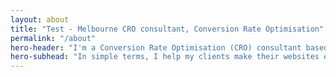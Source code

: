 ```yaml
---
layout: about
title: "Test - Melbourne CRO consultant, Conversion Rate Optimisation"
permalink: "/about"
hero-header: "I'm a Conversion Rate Optimisation (CRO) consultant based in Melbourne"
hero-subhead: "In simple terms, I help my clients make their websites easier to use, more profitable and their customers happier."
---
```

